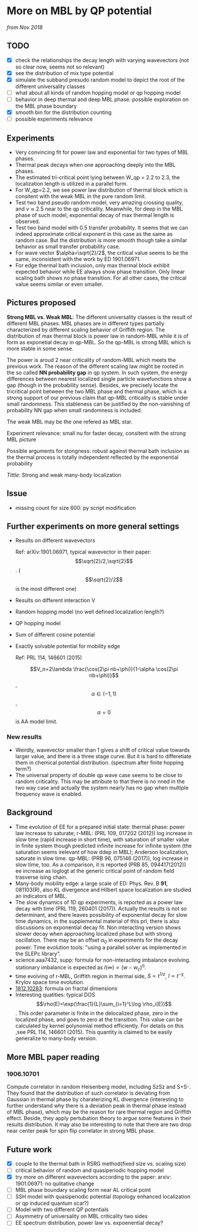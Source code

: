 # More on MBL by QP potential

*from Nov 2018*

## TODO

- [x] check the relationships the decay length with varying wavevectors (not so clear now, seems not so relevant)
- [x] see the distribution of mix type potential
- [x] simulate the subband presudo random model to depict the root of the different universality classes
- [ ] what about all kinds of random hopping model or qp hopping model
- [ ] behavior in deep thermal and deep MBL phase: possible exploration on the MBL phase boundary
- [x] smooth bin for the distribution counting
- [ ] possible experiments relevance

## Experiments

* Very convincing fit for power law and exponential for two types of MBL phases.
* Thermal peak decays when one approaching deeply into the MBL phases.
* The estimated tri-critical point lying between W_qp = 2.2 to 2.3, the localization length is utilized in a parallel form.
* For W_qp=2.2, we see power law distribution of thermal block which is consitent with the weak MBL in the pure random limit.
* Test two band pseudo random model, very amazing crossing quality, and $\nu\approx 2.5$ near to the qp criticality. Meanwhile, for deep in the MBL phase of such model, exponential decay of max thermal length is observed.
* Test two band model with 0.5 transfer probability. It seems that we can indeed approximate critical exponent in this case as the same as random case. But the distribution is more smooth though take a similar behavior as small transfer probability case.
* For wave vector $\alpha=\sqrt{2}/2$, the critical value seems to be the same, inconsistent with the work by ED 1901.06971.
* For edge thermal bath inclusion, only max thermal block exhibit expected behavior while EE always show phase transition. Only linear scaling bath shows no phase transition. For all other cases, the critical value seems similar or even smaller.

## Pictures proposed

**Strong MBL vs. Weak MBL**: The different universality classes is the result of different MBL phases. MBL phases are in different types partially characterized by different scaling behavior of Griffith region. The distribution of max thermal block is power law in random-MBL while it is of form as exponetial decay in qp-MBL. So the qp-MBL is strong MBL which is more stable in some sense. 

The power is aroud 2 near criticality of random-MBL which meets the previous work. The reason of the different scaling law might be rooted in the so called **NN probability gap** in qp system. In such system, the energy differences between nearest localized single particle wavefunctions show a gap (though in the probability sense). Besides, we precisely locate the tricritical point between the two MBL phase and thermal phase, which is a strong support of our previous claim that qp-MBL criticality is stable under small randomness. This stableness can be justified by the non-vanishing of probability NN gap when small randomness is included. 

The weak MBL may be the one refered as MBL star.

Experiment relevance: small nu for faster decay, consitent with the strong MBL picture

Possible arguments for stongness: robust against thermal bath inclusion as the thermal process is totally independent reflected by the exponential probability

*Tittle:* Strong and weak many-body localization 

## Issue

* missing count for size 600: py script modification

## Further experiments on more general settings

* Results on different wavevectors

  Ref: arXiv:1901.06971, typical wavevector in their paper: $$\sqrt{2}/2,\sqrt{2}$$. ($$\sqrt{2}/2$$ is the most different one)

* Results on different interaction V

* Random hopping model (no well defined localization length?)

* QP hopping model

* Sum of different cosine potential

* Exactly solvable potential for mobility edge

  Ref: PRL 114, 146601 (2015)

  $$V_n=2\lambda \frac{\cos(2\pi nb+\phi)}{1-\alpha \cos(2\pi nb+\phi)}$$, $$\alpha\in (-1,1)$$, $$\alpha=0$$ is AA model limit. 

### New results

* Weirdly, wavevector smaller than 1 gives a shift of critical value towards larger value, and there is a three stage curve. But it is hard to differetiate them in chemical potential distribution. (spectrum after finite hopping term?)
* The universal property of double qp wave case seems to be close to random criticality. This may be attribute to that there is no nned in the two way case and actually the system nearly has no gap when multiple frequency wave is enabled.

## Background

* Time evolution of EE for a prepared initial state: thermal phase: power law increase to saturate; r-MBL: (PRL 109, 017202 (2012)) log increase in slow time (rapid increase in short time), with saturation of smaller value in finite system though predicted infinite increase for infinite system (the saturation seems irelevant of how ddep in MBL); Anderson localization, saturate in slow time. qp-MBL: (PRB 96, 075146 (2017)), log increase in slow time, too. As a comparison, it is reported (PRB 85, 094417(2012)) ee increase as loglogt at the generic critical point of random field trasverse ising chain.
* Many-body mobility edge: a large scale of ED: Phys. Rev. B **91**, 081103(R), also KL divergence and Hilbert space localization are studied an indicators of MBL.
* The slow dynamics of 1D qp experiments, is reported as a power law decay with time (PRL 119, 260401 (2017)). Actually the results is not so determinant, and there leaves possibility of exponential decay for slow time dynamics, in the supplemental material of this prl, there is also discussions on exponential decay fit. Non interacting version shows slower decay when approaching localized phase but with strong oscillation.  There may be an offset $\alpha_0$ in experiments for the decay power. Time evolution tools: "using a parallel solver as implemented in the SLEPc library".
* science.aaa7432, supp: formula for non-interacting imbalance evolving. stationary imbalance is expected as $I(\infty)\propto (w-w_c)^\eta$.
* time evolving of r-MBL,  Griffith region in thermal side, $S\propto t^{1/z}$, $I\propto t^{-\chi}$. Krylov space time evolution.
* [1812.10283](https://arxiv.org/pdf/1812.10283.pdf): formula on fractal dimensions
* Interesting quatities: typical DOS $$\rho(E)=\exp(\frac{1}{L}\sum_{i=1}^L\log \rho_i(E))$$. This order parameter is finite in the delocalized phase, zero in the localized phase, and goes to zero at the transition. This value can be calculated by kernel polynomial method efficiently. For details on this ,see PRL 114, 146601 (2015). This quantity is claimed to be easily generalize to many-body version.

## More MBL paper reading

### 1906.10701

Compute correlator in random Heisenberg model, including SzSz and S+S-. They found that the distribution of such correlator is deviating from Gaussian in thermal phase by charaterizing KL divergence (interesting to further understand why there is a deviation peak in thermal phase instead of MBL phase), which may be the reason for rare thermal region and Griffith effect. Beside, they apply pertubation theory to argue some features in their results distribution. It may also be interesting to note that there are two drop near center peak for spin flip correlator in strong MBL phase.

## Future work

- [x] couple to the thermal bath in RSRG method(fixed size vs. scaling size)
- [ ] critical behavior of random and quasiperiodic hopping model
- [x] try more on different wavevectors according to the paper: arxiv: 1901.06971: no qulitative change
- [ ] MBL phase boundary scaling form near AL critical point
- [ ] SSH model with quasiperiodic potential (topology enhanced localization or qp induced quantum scar?)
- [ ] Model with two different QP potentials
- [ ] Asymmetry of universality on MBL criticality two sides
- [ ] EE spectrum distribution, power law vs. expoenential decay?